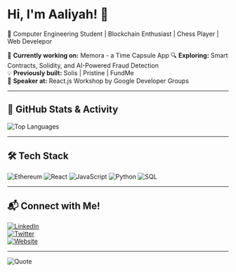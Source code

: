 # Hi, I'm Aaliyah! 👋  
🚀 Computer Engineering Student | Blockchain Enthusiast | Chess Player | Web Develepor  

 🌟 **Currently working on:** Memora - a Time Capsule App
🔍 **Exploring:** Smart Contracts, Solidity, and AI-Powered Fraud Detection  
💡 **Previously built:** Solis | Pristine | FundMe  
🎤 **Speaker at:** React.js Workshop by Google Developer Groups 

---

## 🚀 GitHub Stats & Activity  
![Top Languages](https://github-readme-stats.vercel.app/api/top-langs/?username=AaliyahBatool&layout=compact&theme=radical)   

---

## 🛠️ Tech Stack  
![Ethereum](https://img.shields.io/badge/Blockchain-Ethereum-%2393c) ![React](https://img.shields.io/badge/Frontend-React-%2361DAFB) ![JavaScript](https://img.shields.io/badge/JavaScript-%23F7DF1E) ![Python](https://img.shields.io/badge/Python-%233776AB) ![SQL](https://img.shields.io/badge/Database-SQL-%2300758F)  

---


## 📬 Connect with Me!  
[![LinkedIn](https://img.shields.io/badge/LinkedIn-Connect-blue?style=flat&logo=linkedin)](https://linkedin.com/in/your-profile)  
[![Twitter](https://img.shields.io/badge/Twitter-Follow-blue?style=flat&logo=twitter)](https://twitter.com/your-handle)  
[![Website](https://img.shields.io/badge/Portfolio-Visit-ff69b4?style=flat&logo=google-chrome)](https://yourwebsite.com)  

---

![Quote](https://quotes-github-readme.vercel.app/api?type=horizontal&theme=radical)  
